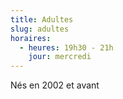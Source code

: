 ```yaml
---
title: Adultes
slug: adultes
horaires:
  - heures: 19h30 - 21h
    jour: mercredi
---
```

Nés en 2002 et avant
